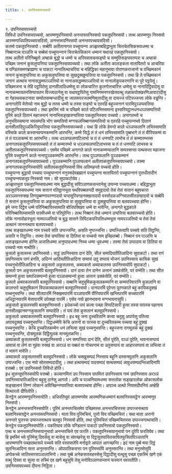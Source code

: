 ```yaml
---
title: ९. उपनिस्सयपच्‍चयो

---
```

९. उपनिस्सयपच्‍चयो  
तिविधो उपनिस्सयपच्‍चयो, आरम्मणूपनिस्सयो अनन्तरूपनिस्सयो पकतूपनिस्सयो। तत्थ आरम्मणूप निस्सयो आरम्मणाधिपतिपच्‍चयसदिसो, अनन्तरूपनिस्सयो अनन्तरपच्‍चयसदिसो।  
कतमो पकतूपनिस्सयो। सब्बेपि अतीतानागत पच्‍चुप्पन्‍ना अज्झत्तबहिद्धाभूता चित्तचेतसिकरूपधम्मा च निब्बानञ्‍च पञ्‍ञत्ति च सब्बेसं पच्‍चुप्पन्‍नानं चित्तचेतसिकानं धम्मानं यथारहं पकतूपनिस्सयो।  
तत्थ अतीतो परिनिब्बुतो अम्हाकं बुद्धो च धम्मो च अरियसावकसङ्घो च सम्मुतिसङ्घपरम्परा च अम्हाकं पच्छिम जनानं कुसलुप्पत्तिया पकतूपनिस्सयपच्‍चयो। तथा लोके अतीता कालङ्कता मातापितरो च आचरिया च पण्डितसमणब्राह्मणा च पाकटा नानातित्थाचरिया च महिद्धिका महानुभावा पोराणकराजानो च पच्छिमकानं जनानं कुसलुप्पत्तिया वा अकुसलुप्पत्तिया वा सुखदुक्खुप्पत्तिया वा पकतूपनिस्सयो। तथा हि ते पच्छिमकानं जनानं अत्थाय नानासद्धम्मपञ्‍ञत्तियो वा नानाअसद्धम्मपञ्‍ञत्तियो वा नानालोकूपकरणानि वा पुरे पट्ठपेसुं। पच्छिमजना च तेहि पट्ठपितेसु दानसीलादिधम्मेसु वा लोकचारित्त कुलगोत्तचारित्त धम्मेसु वा नानादिट्ठिवादेसु वा नानाकम्मायतनसिप्पायतन विज्‍जाठानेसु वा यथापट्ठपितेसु गामनिगमनगरखेत्तवत्थु तळाकपोक्खरणिआवाटादीसु वा गेहरथसकटनावा सम्पोतसम्बन्धादीसु वा जातरूपरजतमणिमुत्तादीसु वा दायज्‍जं पटिपज्‍जन्ता लोके वड्ढन्ति।  
अनागतोपि मेत्तेय्यो नाम बुद्धो च तस्स धम्मो च तस्स सङ्घो च एतरहि बहुज्‍जनानं पारमिपुञ्‍ञप्पवत्तिया पकतूपनिस्सयपच्‍चयो। तथा इमस्मिं भवे च पच्छिमे काले पटिलभिस्समाना इस्सरियट्ठानधनधञ्‍ञसम्पत्तियो पुरिमे काले ठितानं महाजनानं नानाभिसङ्खारुप्पत्तिया पकतूपनिस्सय पच्‍चयो। अनागतभवे च अनुभविस्समाना भवसम्पत्ति भोग सम्पत्तियो मग्गफलनिब्बानसम्पत्तियो च एतरहि पच्‍चुप्पन्‍नभवे ठितानं दानसीलादिपुञ्‍ञकिरियुप्पत्तिया पकतूपनिस्सयपच्‍चयो। यथा हि लोके हेमन्ते काले धञ्‍ञप्फलानि लभिस्सामाति वस्सिके काले कस्सनवप्पनकम्मानि आरभन्ति, कम्मे सिद्धे तं तं धनं लभिस्सामाति पुब्बभागे तं तं वीरियकम्मं वा तं तं पञ्‍ञाकम्मं वा आरभन्ति। तत्थ धञ्‍ञप्फलप्पटिलाभो च तं तं धनप्पटि लाभोच तं तं कम्मारम्भस्स अनागतपकतूपनिस्सयपच्‍चयो तं तं कम्मारम्भो च धञ्‍ञप्फलप्पटिलाभस्स च तं तं धनप्पटि लाभस्स च अतीतपकतूपनिस्सयपच्‍चयो। एवमेव पच्छिमे अनागते काले नानाकम्मप्फलानि सम्पस्सन्ता पत्थयन्ता महाजना पुरिमे पच्‍चुप्पन्‍ने काले नानापुञ्‍ञकम्मानि आरभन्ति। तत्थ पुञ्‍ञप्फलानि पुञ्‍ञकम्मानं अनागतपकतूपनिस्सयपच्‍चयो। पुञ्‍ञकम्मानि पुञ्‍ञप्फलानं अतीतपकतूपनिस्सयपच्‍चयो। तस्मा अनागतपकतूपनिस्सयोपि अतीतपकतूपनिस्सयो विय अतिमहन्तो पच्‍चयो होति।  
पच्‍चुप्पन्‍ना बुद्धायो पच्‍चया पच्‍चुप्पन्‍नानं मनुस्सदेवब्रह्मानं पच्‍चुप्पन्‍ना मातापितरो पच्‍चुप्पन्‍नानं पुत्तधीतादीनं पच्‍चुप्पन्‍नपकतूप निस्सयो नाम। सो सुपाकटोयेव।  
अज्झत्तभूता पकतूपनिस्सयधम्मा नाम बुद्धादीसु सविञ्‍ञाणकसन्तानेसु उप्पन्‍ना पच्‍चयधम्मा। बहिद्धाभूता पकतूपनिस्सयधम्मा नाम सत्तानं पतिट्ठानभूता पथविपब्बतनदी समुद्दादयो तेसं तेसं सत्तानं बहूपकारा अरञ्‍ञवनरुक्ख तिणपुब्बण्णापरण्णादयो चन्दसूरियगहनक्खत्तादयो वस्सोदकअग्गिवातसीतउण्हादयो च सब्बेपि ते सत्तानं कुसलुप्पत्तिया वा अकुसलुप्पत्तिया वा सुखुप्पत्तिया वा दुक्खुप्पत्तिया वा बलवपच्‍चया होन्ति।  
इमे जना दिट्ठेव धम्मे परिनिब्बायिस्सामाति बोधिपक्खिय धम्मे वा भावेन्ति, अनागते बुद्धकाले परिनिब्बायिस्सामाति पारमीधम्मे वा परिपूरेन्ति। तत्थ निब्बानं तेसं धम्मानं उप्पत्तिया बलवपच्‍चयो होति।  
लोके नानावोहारभूता नामपञ्‍ञत्तियो च बुद्ध सासने तिपिटकपरियत्तिधम्मभूता नामपञ्‍ञत्तियो च तेसं तेसं अत्थानं जाननत्थाय बलवपच्‍चयो।  
तत्थ सङ्खतधम्मा नाम पच्‍चये सति उप्पज्‍जन्ति, असति नुप्पज्‍जन्ति। उप्पज्‍जित्वापि पच्‍चये सति तिट्ठन्ति, असति न तिट्ठन्ति। तस्मा तेसं उप्पत्तिया वा ठितिया वा पच्‍चयो नाम इच्छितब्बो। निब्बानं पन पञ्‍ञत्ति च असङ्खतधम्मा होन्ति अजातिधम्मा अनुप्पादधम्मा निच्‍च धम्मा धुवधम्मा। तस्मा तेसं उप्पादाय वा ठितिया वा पच्‍चयो नाम नत्थीति।  
कुसलो कुसलस्स उपनिस्सयो। सद्धं उपनिस्साय दानं देति, सीलं समादियतीतिआदिना सुपाकटो। तथा रागं उपनिस्साय पाणं हनति, अदिन्‍नं आदियतीतिआदिना सप्पायं उतुं सप्पायं भोजनं उपनिस्साय कायिकं सुखं पच्‍चनुभोतीतिआदिना च अकुसलो अकुसलस्स, अब्याकतो अब्याकतस्स उपनिस्सयोपि सुपाकटो।  
कुसलो पन अकुसलस्सपि बलवूपनिस्सयो। दानं दत्वा तेन दानेन अत्तानं उक्‍कंसेति, परं वम्भेति। तथा सील सम्पन्‍नो हुत्वा समाधिसम्पन्‍नो हुत्वा पञ्‍ञासम्पन्‍नो हुत्वा अत्तानं उक्‍कंसेति, परं वम्भेति।  
कुसलो अब्याकतस्सपि बलवूपनिस्सयो। सब्बानि चतुभूमिककुसलकम्मानि वा कम्मपरिवारानि कुसलानि वा कालन्तरे चतुभूमिकानं विपाकाब्याकतानं बलवूपनिस्सयो। दानपारमिं पूरेन्ता पूरणकाले बहुं कायिकदुक्खं पच्‍चनुभवन्ति। तथा सीलपारमिं निक्खमपारमिं पञ्‍ञापारमिं वीरियपारमिं खन्तिपारमिं सच्‍चपारमिं अधिट्ठानपारमिं मेत्तापारमिं उपेक्खा पारमिं। एसेव नयो झानभावना मग्गभावनासुपि।  
अकुसलो कुसलस्सपि बलवूपनिस्सयो। इधेकच्‍चो पापं कत्वा पच्छा विप्पटिसारी हुत्वा तस्स पापस्स पहानाय दानसीलझानमग्गकुसलानि सम्पादेति। तं पापं तेसं कुसलानं बलवूपनिस्सयो।  
अकुसलो अब्याकतस्सपि बलवूपनिस्सयो। इध बहू जना दुच्‍चरितानि कत्वा चतूसु अपायेसु पतित्वा अपायदुक्खं पच्‍चनुभवन्ति। दिट्ठधम्मेपि केचि अत्तनो वा परस्स वा दुच्‍चरितकम्म पच्‍चया बहुं दुक्खं पच्‍चनुभवन्ति। केचि दुच्‍चरितकम्मेन धनं लभित्वा सुखं पच्‍चनुभवन्ति। बहुज्‍जना रागमूलकं बहुं दुक्खं पच्‍चनुभवन्ति, दोसमूलकं दिट्ठिमूलकं मानमूलकन्ति।  
अब्याकतो कुसलस्सपि बलवूपनिस्सयो। धन सम्पत्तिया दानं देति, सीलं पूरेति, पञ्‍ञं पूरेति, भावनासप्पायं आवासं वा लेणं वा गुहंवा रुक्खं वा अरञ्‍ञं वा पब्बतं वा गोचरगामं वा उतुसप्पायं वा आहारसप्पायं वा लभित्वा तं तं भावनं भावेति।  
अब्याकतो अकुसलस्सपि बलवूपनिस्सयो। लोके चक्खुसम्पदं निस्साय बहूनि दस्सनमूलानि अकुसलानि उप्पज्‍जन्ति। एस नयो सोतसम्पदादीसु । तथा हत्थसम्पदं पादसम्पदं सत्थसम्पदं आवुधसम्पदन्तिआदिनापि वत्तब्बो। एवं उपनिस्सयो तिविधो होति।  
इध सुत्तन्तूपनिस्सयोपि वत्तब्बो। कल्याणमित्तं उप निस्साय पापमित्तं उपनिस्साय गामं उपनिस्साय अरञ्‍ञं उपनिस्सायातिआदिना बहूसु ठानेसु आगतो। अपि च पञ्‍चनियामधम्मा सत्तलोक सङ्खारलोक ओकासलोक सङ्खातानं तिण्णं लोकानं अविच्छिन्‍नप्पवत्तिया बलवपच्‍चया होन्ति। अयञ्‍च अत्थो नियामदीपनियं अम्हेहि वित्थारतो दीपितोति।  
केनट्ठेन आरम्मणूपनिस्सयोति। अधिपतिभूतं आरम्मणमेव आरम्मणिकधम्मानं बलवनिस्सयट्ठेन आरम्मणूप निस्सयो।  
केनट्ठेन अनन्तरूपनिस्सयोति। पुरिमं अनन्तरचित्तमेव पच्छिमस्स अनन्तरचित्तस्स उप्पज्‍जनत्थाय बलवनिस्सयट्ठेन अनन्तरूपनिस्सयो। माता विय पुरिमचित्तं, पुत्तो विय पच्छिमचित्तं। यथा माता अत्तनो अनन्तरे पुत्तस्स उप्पज्‍जनत्थाय बलवूप निस्सयो होति, तथा पुरिमचित्तं पच्छिमचित्तस्स उप्पज्‍जनत्थायाति।  
केनट्ठेन पकतूपनिस्सयोति। पकतियाव लोके पण्डितानं पाकटो उपनिस्सयो पकतूपनिस्सयो।  
एत्थ च अनन्तरूपनिस्सयानुभावो अनन्तरचित्ते एव फरति। पकतूपनिस्सयानुभावो पन दूरेपि फरतियेव। तथा हि इमस्मिं भवे पुरिमेसु दिवसेसु वा मासेसु वा संवच्छरेसु वा दिट्ठसुतघायितसायितफुसितविञ्‍ञातानि आरम्मणानि पच्छातथारूपे पच्‍चये सति वस्ससतेपि मनोद्वारे आपातं आगच्छन्ति। इदं नाम पुब्बे मया दिट्ठं सुतन्तिआदिना सत्ता अनुस्सरन्ति। ओपपातिकसत्ता पन पुरिमभवंपि अनुस्सरन्ति। तथा मनुस्सेसुपि अप्पेकच्‍चे जातिस्सरसञ्‍ञालाभिनो। तथा पुब्बे अनेकसतसहस्सेसु दिट्ठादीसु वत्थूसु पच्छा एकस्मिं खणे एकं वत्थुं दिस्वा वा सुत्वा वा तस्मिं एव खणे बहूसुपि तेसु मनोविञ्‍ञाणसन्तानं फरमानं पवत्ततीति। उपनिस्सयपच्‍चय दीपना निट्ठिता।  